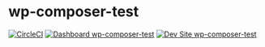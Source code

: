 # wp-composer-test

[![CircleCI](https://circleci.com/gh/johnbehn/wp-composer-test.svg?style=shield)](https://circleci.com/gh/johnbehn/wp-composer-test)
[![Dashboard wp-composer-test](https://img.shields.io/badge/dashboard-wp_composer_test-yellow.svg)](https://dashboard.pantheon.io/sites/66323f33-4f90-435f-bd7b-d891d9395238#dev/code)
[![Dev Site wp-composer-test](https://img.shields.io/badge/site-wp_composer_test-blue.svg)](http://dev-wp-composer-test.pantheonsite.io/)